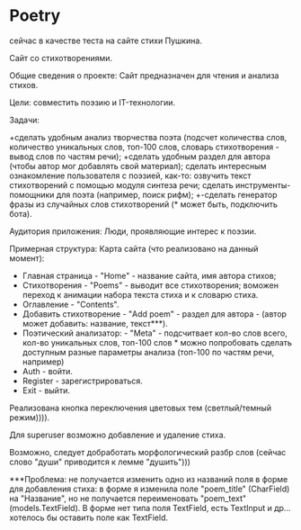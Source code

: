 # Poetry
сейчас в качестве теста на сайте стихи Пушкина.

Сайт со стихотворениями.

Общие сведения о проекте: Сайт предназначен для чтения и анализа стихов.

Цели: совместить поэзию и IT-технологии.

Задачи:

+сделать удобным анализ творчества поэта (подсчет количества слов, количество уникальных слов, топ-100 слов, словарь стихотворения - вывод слов по частям речи);
+сделать удобным раздел для автора (чтобы автор мог добавлять свой материал);
сделать интересным ознакомление пользователя с поэзией, как-то: озвучить текст стихотворений с помощью модуля синтеза речи;
сделать инструменты-помощники для поэта (например, поиск рифм);
+-сделать генератор фразы из случайных слов стихотворений (* может быть, подключить бота).

Аудитория приложения: Люди, проявляющие интерес к поэзии.

Примерная структура: Карта сайта (что реализовано на данный момент):

- Главная страница - "Home" - название сайта, имя автора стихов;
- Стихотворения - "Poems" - выводит все стихотворения; воможен переход к анимации набора текста стиха и к словарю стиха.
- Оглавление - "Contents".
- Добавить стихотворение - "Add poem" - раздел для автора - (автор может добавить: название, текст***).
- Поэтический анализатор: - "Meta" - подсчитвает кол-во слов всего, кол-во уникальных слов, топ-100 слов  * можно попробовать cделать доступным разные параметры анализа (топ-100 по частям речи, например)
- Auth - войти.
- Register - зарегистрироваться.
- Exit - выйти.

Реализована кнопка переключения цветовых тем (светлый/темный режим)))).

Для superuser возможно добавление и удаление стиха.

Возможно, следует добработать морфологический разбр слов (сейчас слово "души" приводится к лемме "душить")))

***Проблема: не получается изменить одно из названий поля в форме для добавления стиха:
в форме я изменила поле "poem_title" (CharField) на "Название",
но не получается переименовать "poem_text" (models.TextField).
В форме нет типа поля TextField, есть TextInput и др... хотелось бы оставить поле как TextField.
